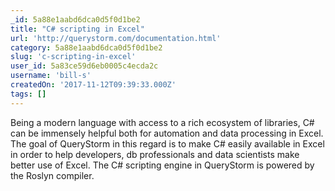 ```yaml
---
_id: 5a88e1aabd6dca0d5f0d1be2
title: "C# scripting in Excel"
url: 'http://querystorm.com/documentation.html'
category: 5a88e1aabd6dca0d5f0d1be2
slug: 'c-scripting-in-excel'
user_id: 5a83ce59d6eb0005c4ecda2c
username: 'bill-s'
createdOn: '2017-11-12T09:39:33.000Z'
tags: []
---
```


Being a modern language with access to a rich ecosystem of libraries, C# can be immensely helpful both for automation and data processing in Excel. The goal of QueryStorm in this regard is to make C# easily available in Excel in order to help developers, db professionals and data scientists make better use of Excel. The C# scripting engine in QueryStorm is powered by the Roslyn compiler.
